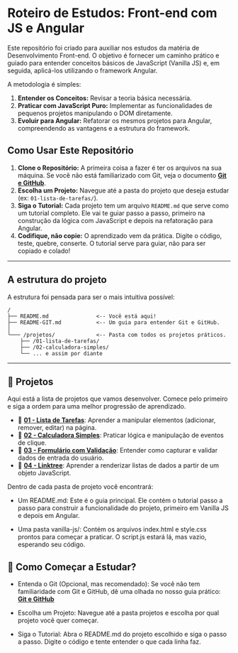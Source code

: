 # Roteiro de Estudos: Front-end com JS e Angular

Este repositório foi criado para auxiliar nos estudos da matéria de Desenvolvimento Front-end. O objetivo é fornecer um caminho prático e guiado para entender conceitos básicos de JavaScript (Vanilla JS) e, em seguida, aplicá-los utilizando o framework Angular.

A metodologia é simples:
1.  **Entender os Conceitos:** Revisar a teoria básica necessária.
2.  **Praticar com JavaScript Puro:** Implementar as funcionalidades de pequenos projetos manipulando o DOM diretamente.
3.  **Evoluir para Angular:** Refatorar os mesmos projetos para Angular, compreendendo as vantagens e a estrutura do framework.

## Como Usar Este Repositório

1.  **Clone o Repositório:** A primeira coisa a fazer é ter os arquivos na sua máquina. Se você não está familiarizado com Git, veja o documento [**Git e GitHub**](./README_GIT.md).
2.  **Escolha um Projeto:** Navegue até a pasta do projeto que deseja estudar (ex: `01-lista-de-tarefas/`).
3.  **Siga o Tutorial:** Cada projeto tem um arquivo `README.md` que serve como um tutorial completo. Ele vai te guiar passo a passo, primeiro na construção da lógica com JavaScript e depois na refatoração para Angular.
4.  **Codifique, não copie:** O aprendizado vem da prática. Digite o código, teste, quebre, conserte. O tutorial serve para guiar, não para ser copiado e colado!

---

## A estrutura do projeto

A estrutura foi pensada para ser o mais intuitiva possível:
```
/
├── README.md               <-- Você está aqui!
├── README-GIT.md           <-- Um guia para entender Git e GitHub.
│
└─── /projetos/             <-- Pasta com todos os projetos práticos.
    ├── /01-lista-de-tarefas/
    ├── /02-calculadora-simples/
    └── ... e assim por diante
```

---

## 🚀 Projetos

Aqui está a lista de projetos que vamos desenvolver. Comece pelo primeiro e siga a ordem para uma melhor progressão de aprendizado.

* 📂 **[01 - Lista de Tarefas](./01-lista-tarefas/)**: Aprender a manipular elementos (adicionar, remover, editar) na página.
* 📂 **[02 - Calculadora Simples](./02-calculadora/)**: Praticar lógica e manipulação de eventos de clique.
* 📂 **[03 - Formulário com Validação](./03-form-validacao/)**: Entender como capturar e validar dados de entrada do usuário.
* 📂 **[04 - Linktree](./04-linktree/)**: Aprender a renderizar listas de dados a partir de um objeto JavaScript.

Dentro de cada pasta de projeto você encontrará:

* Um README.md: Este é o guia principal. Ele contém o tutorial passo a passo para construir a funcionalidade do projeto, primeiro em Vanilla JS e depois em Angular.

* Uma pasta vanilla-js/: Contém os arquivos index.html e style.css prontos para começar a praticar. O script.js estará lá, mas vazio, esperando seu código.

## 🚀 Como Começar a Estudar?
* Entenda o Git (Opcional, mas recomendado): Se você não tem familiaridade com Git e GitHub, dê uma olhada no nosso guia prático:  [**Git e GitHub**](./README_GIT.md)

* Escolha um Projeto: Navegue até a pasta projetos e escolha por qual projeto você quer começar. 

* Siga o Tutorial: Abra o README.md do projeto escolhido e siga o passo a passo. Digite o código e tente entender o que cada linha faz.